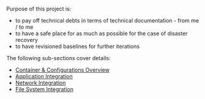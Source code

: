 Purpose of this project is:

* to pay off technical debts in terms of technical documentation - from me / to me  
* to have a safe place for as much as possible for the case of disaster recovery
* to have revisioned baselines for further iterations

The following sub-sections cover details:

- [Container & Configurations Overview](docs/container-configuration-overview.md)
- [Application Integration](docs/application-integration.md)
- [Network Integration](docs/network-integration-l4.md)
- [File System Integration](docs/file-system-integration.md)
